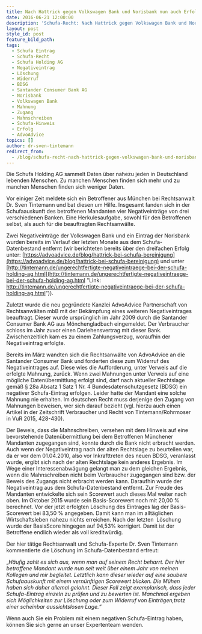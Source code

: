 ```yaml
---
title: Nach Hattrick gegen Volkswagen Bank und Norisbank nun auch Erfolg gegen Santander Bank
date: 2016-06-21 12:00:00
description: 'Schufa-Recht: Nach Hattrick gegen Volkswagen Bank und Norisbank nun auch noch Erfolg gegen die Santander Consumer Bank AG'
layout: post
style_id: post
feature_bild_path:
tags:
  - Schufa Eintrag
  - Schufa-Recht
  - Schufa Holding AG
  - Negativeintrag
  - Löschung
  - Widerruf
  - BDSG
  - Santander Consumer Bank AG
  - Norisbank
  - Volkswagen Bank
  - Mahnung
  - Zugang
  - Mahnschreiben
  - Schufa-Hinweis
  - Erfolg
  - AdvoAdvice
topics: []
author: dr-sven-tintemann
redirect_from:
  - /blog/schufa-recht-nach-hattrick-gegen-volkswagen-bank-und-norisbank-nun-auch-noch-erfolg-gegen-die-santander-consumer-bank-ag/
---
```



Die Schufa Holding AG sammelt Daten über nahezu jeden in Deutschland lebenden Menschen. Zu manchen Menschen finden sich mehr und zu manchen Menschen finden sich weniger Daten.

Vor einiger Zeit meldete sich ein Betroffener aus München bei Rechtsanwalt Dr. Sven Tintemann und bat diesen um Hilfe. Insgesamt fanden sich in der Schufaauskunft des betroffenen Mandanten vier Negativeinträge von drei verschiedenen Banken. Eine Herkulesaufgabe, sowohl für den Betroffenen selbst, als auch für die beauftragten Rechtsanwälte.

Zwei Negativeinträge der Volkswagen Bank und ein Eintrag der Norisbank wurden bereits im Verlauf der letzten Monate aus dem Schufa-Datenbestand entfernt (wir berichteten bereits über den dreifachen Erfolg unter: [https://advoadvice.de/blog/hattrick-bei-schufa-bereinigung](https://advoadvice.de/blog/hattrick-bei-schufa-bereinigung) und unter [http://tintemann.de/ungerechtfertigte-negativeintraege-bei-der-schufa-holding-ag.html](http://tintemann.de/ungerechtfertigte-negativeintraege-bei-der-schufa-holding-ag.html "Link: http://tintemann.de/ungerechtfertigte-negativeintraege-bei-der-schufa-holding-ag.html")).

Zuletzt wurde die neu gegründete Kanzlei AdvoAdvice Partnerschaft von Rechtsanwälten mbB mit der Bekämpfung eines weiteren Negativeintrages beauftragt. Dieser wurde ursprünglich im Jahr 2009 durch die Santander Consumer Bank AG aus Mönchengladbach eingemeldet. Der Verbraucher schloss im Jahr zuvor einen Darlehensvertrag mit dieser Bank. Zwischenzeitlich kam es zu einem Zahlungsverzug, woraufhin der Negativeintrag erfolgte.

Bereits im März wandten sich die Rechtsanwälte von AdvoAdvice an die Santander Consumer Bank und forderten diese zum Widerruf des Negativeintrages auf. Diese wies die Aufforderung, unter Verweis auf die erfolgte Mahnung, zurück. Wenn zwei Mahnungen unter Verweis auf eine mögliche Datenübermittlung erfolgt sind, darf nach aktueller Rechtslage gemäß § 28a Absatz 1 Satz 1 Nr. 4 Bundesdatenschutzgesetz (BDSG) ein negativer Schufa-Eintrag erfolgen. Leider hatte der Mandant eine solche Mahnung nie erhalten. Im deutschen Recht muss derjenige den Zugang von Mahnungen beweisen, wer sich darauf bezieht (vgl. hierzu auch einen Artikel in der Zeitschrift Verbraucher und Recht von Tintemann/Rohrmoser in VuR 2015, 428-430).

Der Beweis, dass die Mahnschreiben, versehen mit dem Hinweis auf eine bevorstehende Datenübermittlung bei dem Betroffenen Münchener Mandanten zugegangen sind, konnte durch die Bank nicht erbracht werden. Auch wenn der Negativeintrag nach der alten Rechtslage zu beurteilen war, da er vor dem 01.04.2010, also vor Inkrafttreten des neuen BDSG, veranlasst wurde, ergibt sich nach der alten Rechtslage kein anderes Ergebnis. Im Wege einer Interessenabwägung gelangt man zu dem gleichen Ergebnis, wenn die Mahnschreiben nicht beim Verbraucher zugegangen sind bzw. der Beweis des Zugangs nicht erbracht werden kann.   Daraufhin wurde der Negativeintrag aus dem Schufa-Datenbestand entfernt. Zur Freude des Mandanten entwickelte sich sein Scorewert auch dieses Mal weiter nach oben. Im Oktober 2015 wurde sein Basis-Scorewert noch mit 20,00 % berechnet. Vor der jetzt erfolgten Löschung des Eintrages lag der Basis-Scorewert bei 83,50 % angegeben. Damit kann man im alltäglichen Wirtschaftsleben nahezu nichts erreichen. Nach der letzten  Löschung wurde der BasisScore hingegen auf 94,53% korrigiert. Damit ist der Betroffene endlich wieder als voll kreditwürdig.

Der hier tätige Rechtsanwalt und Schufa-Experte Dr. Sven Tintemann kommentierte die Löschung im Schufa-Datenbestand erfreut:

„*Häufig zahlt es sich aus, wenn man auf seinem Recht beharrt. Der hier betroffene Mandant wurde nun seit weit über einem Jahr von meinen Kollegen und mir begleitet. Letztlich kann dieser wieder auf eine saubere Schufaauskunft mit einem vernünftigen Scorewert blicken. Die Mühen haben sich daher allemal gelohnt. Dieser Fall zeigt exemplarisch, dass jeder Schufa-Eintrag einzeln zu prüfen und zu bewerten ist. Manchmal ergeben sich Möglichkeiten zur Löschung oder zum Widerruf von Einträgen,trotz einer scheinbar aussichtslosen Lage.“*

Wenn auch Sie ein Problem mit einem negativen Schufa-Eintrag haben, können Sie sich gerne an unser Expertenteam wenden.
